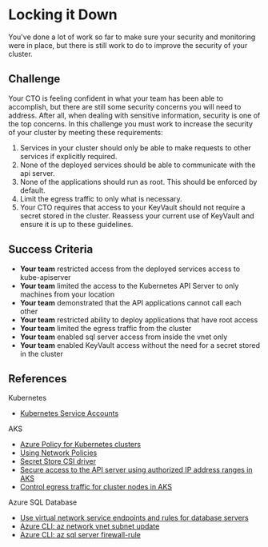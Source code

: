 # Locking it Down

You've done a lot of work so far to make sure your security and monitoring were in place, but there is still work to do to improve the security of your cluster.

## Challenge

Your CTO is feeling confident in what your team has been able to accomplish, but there are still some security concerns you will need to address. After all, when dealing with sensitive information, security is one of the top concerns. In this challenge you must work to increase the security of your cluster by meeting these requirements:

1. Services in your cluster should only be able to make requests to other services if explicitly required.
1. None of the deployed services should be able to communicate with the api server.
1. None of the applications should run as root.  This should be enforced by default.
1. Limit the egress traffic to only what is necessary.
1. Your CTO requires that access to your KeyVault should not require a secret stored in the cluster. Reassess your current use of KeyVault and ensure it is up to these guidelines.

## Success Criteria

- **Your team** restricted access from the deployed services access to kube-apiserver
- **Your team** limited the access to the Kubernetes API Server to only machines from your location
- **Your team** demonstrated that the API applications cannot call each other
- **Your team** restricted ability to deploy applications that have root access
- **Your team** limited the egress traffic from the cluster
- **Your team** enabled sql server access from inside the vnet only
- **Your team** enabled KeyVault access without the need for a secret stored in the cluster

## References

Kubernetes

- [Kubernetes Service Accounts](https://kubernetes.io/docs/reference/access-authn-authz/service-accounts-admin/)

AKS

- [Azure Policy for Kubernetes clusters](https://docs.microsoft.com/en-us/azure/governance/policy/concepts/policy-for-kubernetes)
- [Using Network Policies](https://docs.microsoft.com/en-us/azure/aks/use-network-policies)
- [Secret Store CSI driver](https://github.com/Azure/secrets-store-csi-driver-provider-azure)
- [Secure access to the API server using authorized IP address ranges in AKS](https://docs.microsoft.com/en-us/azure/aks/api-server-authorized-ip-ranges)
- [Control egress traffic for cluster nodes in AKS](https://docs.microsoft.com/en-us/azure/aks/limit-egress-traffic)

Azure SQL Database

- [Use virtual network service endpoints and rules for database servers](https://docs.microsoft.com/en-us/azure/sql-database/sql-database-vnet-service-endpoint-rule-overview)
- [Azure CLI: az network vnet subnet update](https://docs.microsoft.com/en-us/cli/azure/network/vnet/subnet?view=azure-cli-latest#az-network-vnet-subnet-update)
- [Azure CLI: az sql server firewall-rule](https://docs.microsoft.com/en-us/cli/azure/sql/server/firewall-rule?view=azure-cli-latest)

